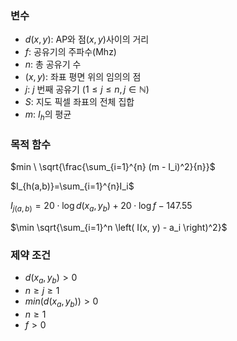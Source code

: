 ### 변수
- $d(x, y)$: AP와 점$(x, y)$사이의 거리  
- $f$: 공유기의 주파수(Mhz)  
- $n$: 총 공유기 수  
- $(x,y)$: 좌표 평면 위의 임의의 점  
- $j$: $j$ 번째 공유기 $(1\leq j\leq n,\,j\in\mathbb{N})$  
- $S$: 지도 픽셀 좌표의 전체 집합  
- $m$: $I_h$의 평균  

### 목적 함수


$min \ \sqrt{\frac{\sum_{i=1}^{n} (m - I_i)^2}{n}}$ 

$I_{h(a,b)}=\sum_{i=1}^{n}I_i$ 

$I_{j(a,b)} = 20 \cdot \log d(x_a, y_b) + 20 \cdot \log f - 147.55$ 

$\min \sqrt{\sum_{i=1}^n \left( I(x, y) - a_i \right)^2}$



### 제약 조건

- $d(x_a, y_b) > 0$
- $n\ge j\ge 1$
- $min{(d(x_a, y_b))} > 0$  
- $n\ge  1$  
- $f\gt 0$  

